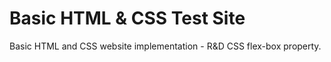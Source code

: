 # Basic HTML & CSS Test Site
Basic HTML and CSS website implementation - R&D CSS flex-box property.
